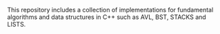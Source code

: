 This repository includes a collection of implementations for fundamental algorithms and data structures in 
C++ such as AVL, BST, STACKS and LISTS.
